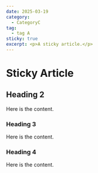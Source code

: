 ```yaml
---
date: 2025-03-19
category:
  - CategoryC
tag:
  - tag A
sticky: true
excerpt: <p>A sticky article.</p>
---
```


# Sticky Article

## Heading 2

Here is the content.

### Heading 3

Here is the content.

### Heading 4

Here is the content.